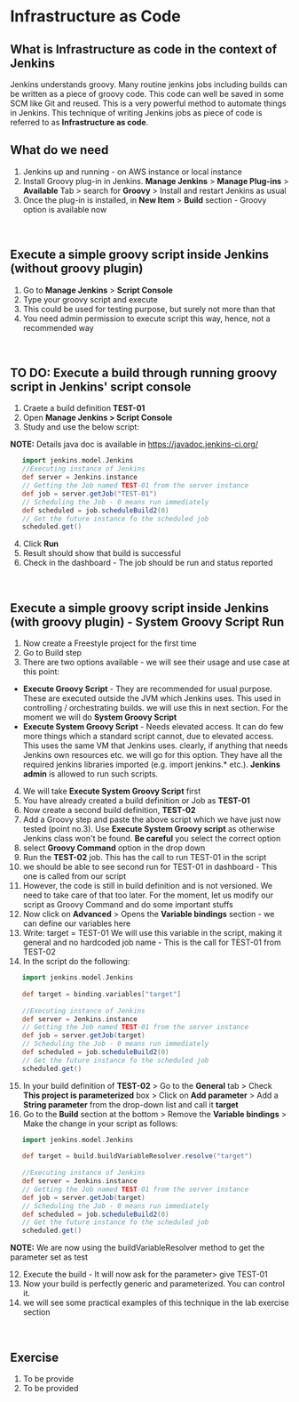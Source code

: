 # Infrastructure as Code

## What is Infrastructure as code in the context of Jenkins

Jenkins understands groovy. Many routine jenkins jobs including builds can be written as a piece of groovy code. This code can well be saved in some SCM like Git and reused. This is a very powerful method to automate things in Jenkins. This technique of writing Jenkins jobs as piece of code is referred to as **Infrastructure as code**.
<br>

## What do we need
1. Jenkins up and running - on AWS instance or local instance
2. Install Groovy plug-in in Jenkins. **Manage Jenkins** > **Manage Plug-ins** > **Available** Tab > search for **Groovy** > Install and restart Jenkins as usual
3. Once the plug-in is installed, in **New Item** > **Build** section - Groovy option is available now
<br>

## Execute a simple groovy script inside Jenkins (without groovy plugin)
1. Go to **Manage Jenkins** > **Script Console**
2. Type your groovy script and execute
3. This could be used for testing purpose, but surely not more than that
4. You need admin permission to execute script this way, hence, not a recommended way
<br>

## TO DO: Execute a build through running groovy script in Jenkins' script console
1. Craete a build definition **TEST-01**
2. Open **Manage Jenkins > Script Console**
3. Study and use the below script:

**NOTE:** Details java doc is available in https://javadoc.jenkins-ci.org/

```groovy
   import jenkins.model.Jenkins
   //Executing instance of Jenkins
   def server = Jenkins.instance
   // Getting the Job named TEST-01 from the server instance
   def job = server.getJob("TEST-01")
   // Scheduling the Job - 0 means run immediately
   def scheduled = job.scheduleBuild2(0)
   // Get the future instance fo the scheduled job
   scheduled.get()
```

4. Click **Run**
5. Result should show that build is successful
6. Check in the dashboard - The job should be run and status reported
<br>

## Execute a simple groovy script inside Jenkins (with groovy plugin) - System Groovy Script Run
1. Now create a Freestyle project for the first time
2. Go to Build step
3. There are two options available - we will see their usage and use case at this point:
* **Execute Groovy Script** - They are recommended for usual purpose. These are executed outside the JVM which Jenkins uses. This used in controlling / orchestrating builds. we will use this in next section. For the moment we will do **System Groovy Script**
* **Execute System Groovy Script** - Needs elevated access. It can do few more things which a standard script cannot, due to elevated access. This uses the same VM that Jenkins uses. clearly, if anything that needs Jenkins own resources etc. we will go for this option. They have all the required jenkins libraries imported (e.g. import jenkins.* etc.). **Jenkins admin** is allowed to run such scripts.
4. We will take **Execute System Groovy Script** first
5. You have already created a build definition or Job as **TEST-01**
6. Now create a second build definition, **TEST-02**
7. Add a Groovy step and paste the above script which we have just now tested (point no.3). Use **Execute System Groovy script** as otherwise Jenkins class won't be found. **Be careful** you select the correct option
8. select **Groovy Command** option in the drop down
9. Run the **TEST-02** job. This has the call to run TEST-01 in the script
10. we should be able to see second run for TEST-01 in dashboard - This one is called from our script
11. However, the code is still in build definition and is not versioned. We need to take care of that too later. For the moment, let us modify our script as Groovy Command and do some important stuffs
12. Now click on **Advanced** > Opens the **Variable bindings** section - we can define our variables here
13. Write: target = TEST-01 We will use this variable in the script, making it general and no hardcoded job name - This is the call for TEST-01 from TEST-02
14. In the script do the following:

```groovy
   import jenkins.model.Jenkins
   
   def target = binding.variables["target"]
   
   //Executing instance of Jenkins
   def server = Jenkins.instance
   // Getting the Job named TEST-01 from the server instance
   def job = server.getJob(target)
   // Scheduling the Job - 0 means run immediately
   def scheduled = job.scheduleBuild2(0)
   // Get the future instance fo the scheduled job
   scheduled.get()
```
15. In your build definition of **TEST-02** > Go to the **General** tab > Check **This project is parameterized** box > Click on **Add parameter** > Add a **String parameter** from the drop-down list and call it **target**
16. Go to the **Build** section at the bottom > Remove the **Variable bindings** > Make the change in your script as follows:

```groovy
   import jenkins.model.Jenkins
   
   def target = build.buildVariableResolver.resolve("target")
   
   //Executing instance of Jenkins
   def server = Jenkins.instance
   // Getting the Job named TEST-01 from the server instance
   def job = server.getJob(target)
   // Scheduling the Job - 0 means run immediately
   def scheduled = job.scheduleBuild2(0)
   // Get the future instance fo the scheduled job
   scheduled.get()
```
**NOTE:** We are now using the buildVariableResolver method to get the parameter set as test

12. Execute the build - It will now ask for the parameter> give TEST-01
13. Now your build is perfectly generic and parameterized. You can control it.
10. we will see some practical examples of this technique in the lab exercise section

<br>

## Exercise
1. To be provide
2. To be provided

